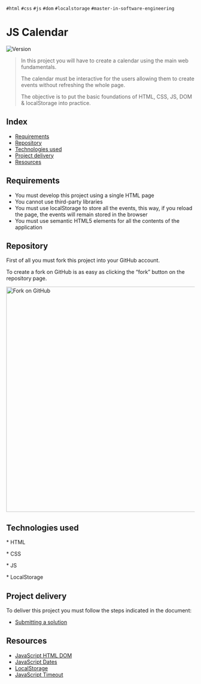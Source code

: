 `#html` `#css` `#js` `#dom` `#localstorage` `#master-in-software-engineering`

# JS Calendar <!-- omit in toc -->

<p>
  <img alt="Version" src="https://img.shields.io/badge/version-1.0-blue.svg?cacheSeconds=2592000" />
</p>

> In this project you will have to create a calendar using the main web fundamentals.
>
> The calendar must be interactive for the users allowing them to create events without refreshing the whole page.
>
> The objective is to put the basic foundations of HTML, CSS, JS, DOM & localStorage into practice.

## Index <!-- omit in toc -->

- [Requirements](#requirements)
- [Repository](#repository)
- [Technologies used](#technologies-used)
- [Project delivery](#project-delivery)
- [Resources](#resources)

## Requirements

- You must develop this project using a single HTML page
- You cannot use third-party libraries
- You must use localStorage to store all the events, this way, if you reload the page, the events will remain stored in the browser
- You must use semantic HTML5 elements for all the contents of the application

## Repository

First of all you must fork this project into your GitHub account.

To create a fork on GitHub is as easy as clicking the “fork” button on the repository page.

<img src="https://docs.github.com/assets/images/help/repository/fork_button.jpg" alt="Fork on GitHub" width='600'>

## Technologies used

\* HTML

\* CSS

\* JS

\* LocalStorage

## Project delivery

To deliver this project you must follow the steps indicated in the document:

- [Submitting a solution](https://www.notion.so/Submitting-a-solution-524dab1a71dd4b96903f26385e24cdb6)

## Resources

- [JavaScript HTML DOM](https://www.w3schools.com/js/js_htmldom.asp)
- [JavaScript Dates](https://developer.mozilla.org/es/docs/Web/JavaScript/Reference/Global_Objects/Date)
- [LocalStorage](https://developer.mozilla.org/es/docs/Web/API/Window/localStorage)
- [JavaScript Timeout](https://www.w3schools.com/jsref/met_win_settimeout.asp)
